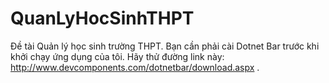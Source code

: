 # QuanLyHocSinhTHPT
Đề tài Quản lý học sinh trường THPT.
Bạn cần phải cài Dotnet Bar trước khi khởi chạy ứng dụng của tôi.
Hãy thử đường link này: http://www.devcomponents.com/dotnetbar/download.aspx .
